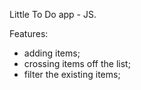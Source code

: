 Little To Do app - JS.

Features:

- adding items;
- crossing items off the list;
- filter the existing items;
